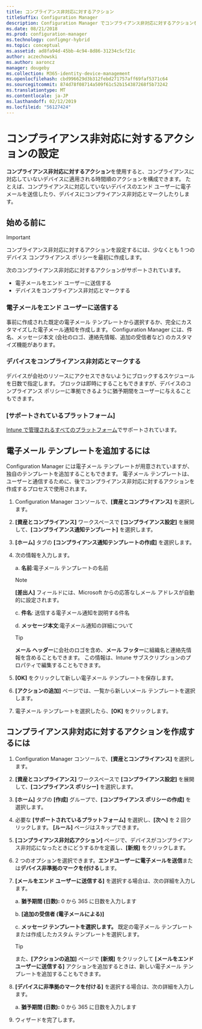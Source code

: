 ```yaml
---
title: コンプライアンス非対応に対するアクション
titleSuffix: Configuration Manager
description: Configuration Manager でコンプライアンス非対応に対するアクションを設定する方法について説明します。
ms.date: 08/21/2018
ms.prod: configuration-manager
ms.technology: configmgr-hybrid
ms.topic: conceptual
ms.assetid: ad8fa94d-45bb-4c94-8d86-31234c5cf21c
author: aczechowski
ms.author: aaroncz
manager: dougeby
ms.collection: M365-identity-device-management
ms.openlocfilehash: cbd996629d3b312febd271757aff69faf5371c64
ms.sourcegitcommit: 874d78f08714a509f61c52b154387268f5b73242
ms.translationtype: MT
ms.contentlocale: ja-JP
ms.lasthandoff: 02/12/2019
ms.locfileid: "56127424"
---
```

# <a name="set-up-actions-for-non-compliance"></a>コンプライアンス非対応に対するアクションの設定

**コンプライアンス非対応に対するアクション**を使用すると、コンプライアンスに対応していないデバイスに適用される時間順のアクションを構成できます。 たとえば、コンプライアンスに対応していないデバイスのエンド ユーザーに電子メールを送信したり、デバイスにコンプライアンス非対応とマークしたりします。



## <a name="before-you-begin"></a>始める前に

> [!IMPORTANT]  
> コンプライアンス非対応に対するアクションを設定するには、少なくとも 1 つのデバイス コンプライアンス ポリシーを最初に作成します。  

次のコンプライアンス非対応に対するアクションがサポートされています。

- 電子メールをエンド ユーザーに送信する
- デバイスをコンプライアンス非対応とマークする

### <a name="send-e-mail-to-end-user"></a>電子メールをエンド ユーザーに送信する

事前に作成された既定の電子メール テンプレートから選択するか、完全にカスタマイズした電子メール通知を作成します。 Configuration Manager には、件名、メッセージ本文 (会社のロゴ、連絡先情報、追加の受信者など) のカスタマイズ機能があります。

### <a name="mark-devices-non-compliant"></a>デバイスをコンプライアンス非対応とマークする

デバイスが会社のリソースにアクセスできないようにブロックするスケジュールを日数で指定します。 ブロックは即時にすることもできますが、デバイスのコンプライアンス ポリシーに準拠できるように猶予期間をユーザーに与えることもできます。

### <a name="supported-platforms"></a>[サポートされているプラットフォーム]

[Intune で管理されるすべてのプラットフォーム](https://docs.microsoft.com/intune/supported-devices-browsers)でサポートされています。



## <a name="to-add-an-email-template"></a>電子メール テンプレートを追加するには

Configuration Manager には電子メール テンプレートが用意されていますが、独自のテンプレートを追加することもできます。 電子メール テンプレートは、ユーザーと通信するために、後でコンプライアンス非対応に対するアクションを作成するプロセスで使用されます。

1. Configuration Manager コンソールで、**[資産とコンプライアンス]** を選択します。  

2. **[資産とコンプライアンス]** ワークスペースで **[コンプライアンス設定]** を展開して、**[コンプライアンス通知テンプレート]** を選択します。  

3. **[ホーム]** タブの **[コンプライアンス通知テンプレートの作成]** を選択します。  

4. 次の情報を入力します。  

    a. **名前**:電子メール テンプレートの名前  

    > [!Note]  
    > **[差出人]** フィールドには、Microsoft からの応答なしメール アドレスが自動的に設定されます。<!--SCCMDocs issue 652-->  

    c. **件名**: 送信する電子メール通知を説明する件名  

    d. **メッセージ本文**:電子メール通知の詳細について  

    > [!TIP]  
    > **メール ヘッダー**に会社のロゴを含め、**メール フッター**に組織名と連絡先情報を含めることもできます。 この情報は、Intune サブスクリプションのプロパティで編集することもできます。  

5. **[OK]** をクリックして新しい電子メール テンプレートを保存します。  

6. **[アクションの追加]** ページでは、一覧から新しいメール テンプレートを選択します。  

7. 電子メール テンプレートを選択したら、**[OK]** をクリックします。  



## <a name="to-create-actions-for-non-compliance"></a>コンプライアンス非対応に対するアクションを作成するには

1. Configuration Manager コンソールで、**[資産とコンプライアンス]** を選択します。  

2. **[資産とコンプライアンス]** ワークスペースで **[コンプライアンス設定]** を展開して、**[コンプライアンス ポリシー]** を選択します。  

3. **[ホーム]** タブの **[作成]** グループで、**[コンプライアンス ポリシーの作成]** を選択します。  

4. 必要な **[サポートされているプラットフォーム]** を選択し、**[次へ]** を 2 回クリックします。 **[ルール]** ページはスキップできます。  

5. **[コンプライアンス非対応アクション]** ページで、デバイスがコンプライアンス非対応になったときにどうするかを定義し、**[新規]** をクリックします。  

6. 2 つのオプションを選択できます。**エンドユーザーに電子メールを送信**または**デバイス非準拠のマークを付ける**します。  

7. **[メールをエンド ユーザーに送信する]** を選択する場合は、次の詳細を入力します。  

    a. **猶予期間 (日数):** 0 から 365 に日数を入力します  

    b. **[追加の受信者 (電子メールによる)]**  

    c. **メッセージ テンプレートを選択します。** 既定の電子メール テンプレートまたは作成したカスタム テンプレートを選択します。  
    
    > [!TIP]   
    > また、**[アクションの追加]** ページで **[新規]** をクリックして **[メールをエンド ユーザーに送信する]** アクションを追加するときは、新しい電子メール テンプレートを追加することもできます。  

8. **[デバイスに非準拠のマークを付ける]** を選択する場合は、次の詳細を入力します。  

    a. **猶予期間 (日数):** 0 から 365 に日数を入力します  

9. ウィザードを完了します。  

